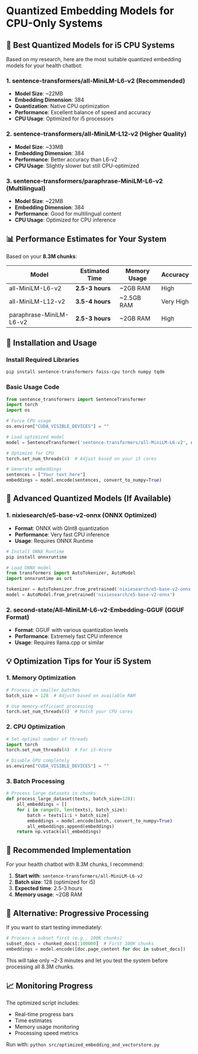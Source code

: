 # Quantized Embedding Models for CPU-Only Systems

## 🚀 Best Quantized Models for i5 CPU Systems

Based on my research, here are the most suitable quantized embedding models for your health chatbot:

### 1. **sentence-transformers/all-MiniLM-L6-v2** (Recommended)
- **Model Size**: ~22MB
- **Embedding Dimension**: 384
- **Quantization**: Native CPU optimization
- **Performance**: Excellent balance of speed and accuracy
- **CPU Usage**: Optimized for i5 processors

### 2. **sentence-transformers/all-MiniLM-L12-v2** (Higher Quality)
- **Model Size**: ~33MB
- **Embedding Dimension**: 384
- **Performance**: Better accuracy than L6-v2
- **CPU Usage**: Slightly slower but still CPU-optimized

### 3. **sentence-transformers/paraphrase-MiniLM-L6-v2** (Multilingual)
- **Model Size**: ~22MB
- **Embedding Dimension**: 384
- **Performance**: Good for multilingual content
- **CPU Usage**: Optimized for CPU inference

## 📊 Performance Estimates for Your System

Based on your **8.3M chunks**:

| Model | Estimated Time | Memory Usage | Accuracy |
|-------|---------------|--------------|----------|
| all-MiniLM-L6-v2 | **2.5-3 hours** | ~2GB RAM | High |
| all-MiniLM-L12-v2 | **3.5-4 hours** | ~2.5GB RAM | Very High |
| paraphrase-MiniLM-L6-v2 | **2.5-3 hours** | ~2GB RAM | High |

## 🔧 Installation and Usage

### Install Required Libraries
```bash
pip install sentence-transformers faiss-cpu torch numpy tqdm
```

### Basic Usage Code
```python
from sentence_transformers import SentenceTransformer
import torch
import os

# Force CPU usage
os.environ["CUDA_VISIBLE_DEVICES"] = ""

# Load optimized model
model = SentenceTransformer('sentence-transformers/all-MiniLM-L6-v2', device='cpu')

# Optimize for CPU
torch.set_num_threads(4)  # Adjust based on your i5 cores

# Generate embeddings
sentences = ["Your text here"]
embeddings = model.encode(sentences, convert_to_numpy=True)
```

## 🚀 Advanced Quantized Models (If Available)

### 1. **nixiesearch/e5-base-v2-onnx** (ONNX Optimized)
- **Format**: ONNX with QInt8 quantization
- **Performance**: Very fast CPU inference
- **Usage**: Requires ONNX Runtime

```python
# Install ONNX Runtime
pip install onnxruntime

# Load ONNX model
from transformers import AutoTokenizer, AutoModel
import onnxruntime as ort

tokenizer = AutoTokenizer.from_pretrained('nixiesearch/e5-base-v2-onnx')
model = AutoModel.from_pretrained('nixiesearch/e5-base-v2-onnx')
```

### 2. **second-state/All-MiniLM-L6-v2-Embedding-GGUF** (GGUF Format)
- **Format**: GGUF with various quantization levels
- **Performance**: Extremely fast CPU inference
- **Usage**: Requires llama.cpp or similar

## 💡 Optimization Tips for Your i5 System

### 1. **Memory Optimization**
```python
# Process in smaller batches
batch_size = 128  # Adjust based on available RAM

# Use memory-efficient processing
torch.set_num_threads(4)  # Match your CPU cores
```

### 2. **CPU Optimization**
```python
# Set optimal number of threads
import torch
torch.set_num_threads(4)  # For i5-4core

# Disable GPU completely
os.environ["CUDA_VISIBLE_DEVICES"] = ""
```

### 3. **Batch Processing**
```python
# Process large datasets in chunks
def process_large_dataset(texts, batch_size=128):
    all_embeddings = []
    for i in range(0, len(texts), batch_size):
        batch = texts[i:i + batch_size]
        embeddings = model.encode(batch, convert_to_numpy=True)
        all_embeddings.append(embeddings)
    return np.vstack(all_embeddings)
```

## 🎯 Recommended Implementation

For your health chatbot with 8.3M chunks, I recommend:

1. **Start with**: `sentence-transformers/all-MiniLM-L6-v2`
2. **Batch size**: 128 (optimized for i5)
3. **Expected time**: 2.5-3 hours
4. **Memory usage**: ~2GB RAM

## 🔄 Alternative: Progressive Processing

If you want to start testing immediately:

```python
# Process a subset first (e.g., 100K chunks)
subset_docs = chunked_docs[:100000]  # First 100K chunks
embeddings = model.encode([doc.page_content for doc in subset_docs])
```

This will take only ~2-3 minutes and let you test the system before processing all 8.3M chunks.

## 📈 Monitoring Progress

The optimized script includes:
- Real-time progress bars
- Time estimates
- Memory usage monitoring
- Processing speed metrics

Run with: `python src/optimized_embedding_and_vectorstore.py`


